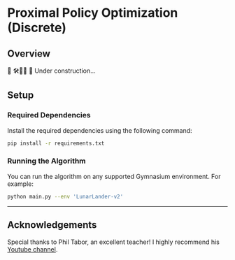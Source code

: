 # Proximal Policy Optimization (Discrete)

## Overview

🚧 🛠️👷‍♀️ 🛑 Under construction...

## Setup

### Required Dependencies

Install the required dependencies using the following command:

```bash
pip install -r requirements.txt
```

### Running the Algorithm

You can run the algorithm on any supported Gymnasium environment. For example:

```bash
python main.py --env 'LunarLander-v2'
```

---

## Acknowledgements

Special thanks to Phil Tabor, an excellent teacher! I highly recommend his [Youtube channel](https://www.youtube.com/machinelearningwithphil).
